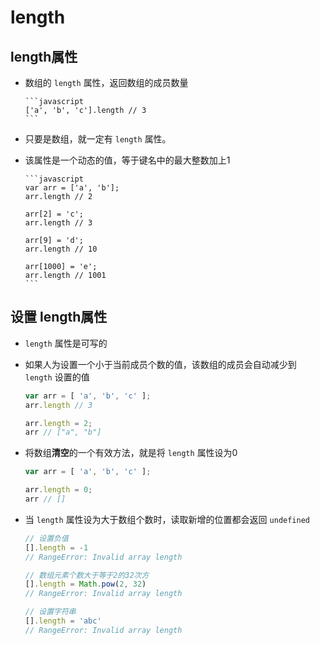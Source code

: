 # length

## length属性

  - 数组的 `length` 属性，返回数组的成员数量

        ```javascript
        ['a', 'b', 'c'].length // 3
        ```

  - 只要是数组，就一定有 `length` 属性。

  - 该属性是一个动态的值，等于键名中的最大整数加上1

        ```javascript
        var arr = ['a', 'b'];
        arr.length // 2

        arr[2] = 'c';
        arr.length // 3

        arr[9] = 'd';
        arr.length // 10

        arr[1000] = 'e';
        arr.length // 1001
        ```

## 设置 length属性


  - `length` 属性是可写的

  - 如果人为设置一个小于当前成员个数的值，该数组的成员会自动减少到 `length` 设置的值

    ```javascript
    var arr = [ 'a', 'b', 'c' ];
    arr.length // 3

    arr.length = 2;
    arr // ["a", "b"]
    ```

*   将数组**清空**的一个有效方法，就是将 `length` 属性设为0

    ```javascript
    var arr = [ 'a', 'b', 'c' ];

    arr.length = 0;
    arr // []
    ```

*   当 `length` 属性设为大于数组个数时，读取新增的位置都会返回 `undefined`

    ```javascript
    // 设置负值
    [].length = -1
    // RangeError: Invalid array length

    // 数组元素个数大于等于2的32次方
    [].length = Math.pow(2, 32)
    // RangeError: Invalid array length

    // 设置字符串
    [].length = 'abc'
    // RangeError: Invalid array length
    ```
